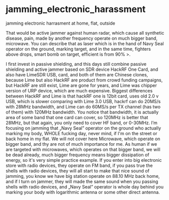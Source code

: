 # jamming_electronic_harassment
jamming electronic harrasment at home, flat, outside

That would be active jammer against human radar, which cause all synthetic disease, pain, made by another frequency operate on much bigger band, microwave. You can describe that as laser which is in the hand of Navy Seal operator on the ground, marking target, and in the same time, fighters above drops, smart bomb on target, efficient is from 90% >. 

I first invest in passive shielding, and this days still combine passive shielding and active jammer based on SDR device HackRF One Card, and also have LimeSDR USB, card, and both of them are Chinese clones, because Lime but also HackRF are product from crowd funding campaigns, but HackRF are still exist, Lime are gone for years, and Lime was chipper version of URP device, which are much expensive. Biggest differences between HackRF and Lime is that hackRF one is 12bit card, uses old 2.0 v USB, which is slower comparing with Lime 3.0 USB, hackrf can do 20MS/s with 28MHz bandwidth, and Lime can do 60MS/s per TX channel (has two of them) with 120MHz bandwidth. You notice that bandwidth, it is actually area of some band that one card can cover, so 120MHz is better that 28MHz, but that again, you only need to cover HF band, or 0-30MHz. I’m focusing on jamming that „Navy Seal” operator on the ground who actually marking my body, WHOLE fucking day, never mind, if I'm on the street or back home in my flat. We will not cover here Microwave, which operate on bigger band, and thy are not of much importance for me. As human if we are targeted with microwaves, which operates on that bigger band, we will be dead already, much bigger frequency means bigger dissipation of energy, so it's very simple practice example. If you enter into big electronic store with radio devices, they operate on FM band, if you pass true the shells with radio devices, they will all start to make that nice sound of jamming, you know we have big station operate on 88.10 MHz back home, and if I turn on jammer, they will made the same sound when you passing shells with radio devices, and „Navy Seal” operator is whole day behind you marking your body with logarithmic antenna or some other direct antenna.

